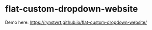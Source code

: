 # flat-custom-dropdown-website

Demo here: https://rynstwrt.github.io/flat-custom-dropdown-website/
